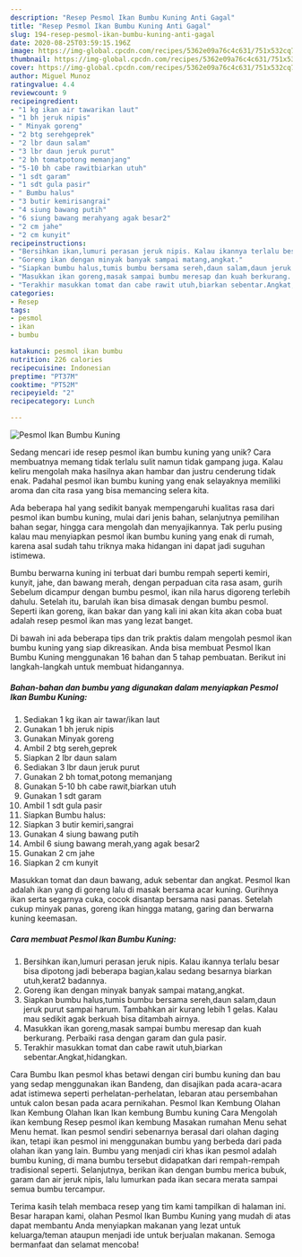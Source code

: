```yaml
---
description: "Resep Pesmol Ikan Bumbu Kuning Anti Gagal"
title: "Resep Pesmol Ikan Bumbu Kuning Anti Gagal"
slug: 194-resep-pesmol-ikan-bumbu-kuning-anti-gagal
date: 2020-08-25T03:59:15.196Z
image: https://img-global.cpcdn.com/recipes/5362e09a76c4c631/751x532cq70/pesmol-ikan-bumbu-kuning-foto-resep-utama.jpg
thumbnail: https://img-global.cpcdn.com/recipes/5362e09a76c4c631/751x532cq70/pesmol-ikan-bumbu-kuning-foto-resep-utama.jpg
cover: https://img-global.cpcdn.com/recipes/5362e09a76c4c631/751x532cq70/pesmol-ikan-bumbu-kuning-foto-resep-utama.jpg
author: Miguel Munoz
ratingvalue: 4.4
reviewcount: 9
recipeingredient:
- "1 kg ikan air tawarikan laut"
- "1 bh jeruk nipis"
- " Minyak goreng"
- "2 btg serehgeprek"
- "2 lbr daun salam"
- "3 lbr daun jeruk purut"
- "2 bh tomatpotong memanjang"
- "5-10 bh cabe rawitbiarkan utuh"
- "1 sdt garam"
- "1 sdt gula pasir"
- " Bumbu halus"
- "3 butir kemirisangrai"
- "4 siung bawang putih"
- "6 siung bawang merahyang agak besar2"
- "2 cm jahe"
- "2 cm kunyit"
recipeinstructions:
- "Bersihkan ikan,lumuri perasan jeruk nipis. Kalau ikannya terlalu besar bisa dipotong jadi beberapa bagian,kalau sedang besarnya biarkan utuh,kerat2 badannya."
- "Goreng ikan dengan minyak banyak sampai matang,angkat."
- "Siapkan bumbu halus,tumis bumbu bersama sereh,daun salam,daun jeruk purut sampai harum. Tambahkan air kurang lebih 1 gelas. Kalau mau sedikit agak berkuah bisa ditambah airnya."
- "Masukkan ikan goreng,masak sampai bumbu meresap dan kuah berkurang. Perbaiki rasa dengan garam dan gula pasir."
- "Terakhir masukkan tomat dan cabe rawit utuh,biarkan sebentar.Angkat,hidangkan."
categories:
- Resep
tags:
- pesmol
- ikan
- bumbu

katakunci: pesmol ikan bumbu 
nutrition: 226 calories
recipecuisine: Indonesian
preptime: "PT37M"
cooktime: "PT52M"
recipeyield: "2"
recipecategory: Lunch

---
```



![Pesmol Ikan Bumbu Kuning](https://img-global.cpcdn.com/recipes/5362e09a76c4c631/751x532cq70/pesmol-ikan-bumbu-kuning-foto-resep-utama.jpg)

Sedang mencari ide resep pesmol ikan bumbu kuning yang unik? Cara membuatnya memang tidak terlalu sulit namun tidak gampang juga. Kalau keliru mengolah maka hasilnya akan hambar dan justru cenderung tidak enak. Padahal pesmol ikan bumbu kuning yang enak selayaknya memiliki aroma dan cita rasa yang bisa memancing selera kita.

Ada beberapa hal yang sedikit banyak mempengaruhi kualitas rasa dari pesmol ikan bumbu kuning, mulai dari jenis bahan, selanjutnya pemilihan bahan segar, hingga cara mengolah dan menyajikannya. Tak perlu pusing kalau mau menyiapkan pesmol ikan bumbu kuning yang enak di rumah, karena asal sudah tahu triknya maka hidangan ini dapat jadi suguhan istimewa.

Bumbu berwarna kuning ini terbuat dari bumbu rempah seperti kemiri, kunyit, jahe, dan bawang merah, dengan perpaduan cita rasa asam, gurih Sebelum dicampur dengan bumbu pesmol, ikan nila harus digoreng terlebih dahulu. Setelah itu, barulah ikan bisa dimasak dengan bumbu pesmol. Seperti ikan goreng, ikan bakar dan yang kali ini akan kita akan coba buat adalah resep pesmol ikan mas yang lezat banget.


Di bawah ini ada beberapa tips dan trik praktis dalam mengolah pesmol ikan bumbu kuning yang siap dikreasikan. Anda bisa membuat Pesmol Ikan Bumbu Kuning menggunakan 16 bahan dan 5 tahap pembuatan. Berikut ini langkah-langkah untuk membuat hidangannya.

<!--inarticleads1-->

##### Bahan-bahan dan bumbu yang digunakan dalam menyiapkan Pesmol Ikan Bumbu Kuning:

1. Sediakan 1 kg ikan air tawar/ikan laut
1. Gunakan 1 bh jeruk nipis
1. Gunakan  Minyak goreng
1. Ambil 2 btg sereh,geprek
1. Siapkan 2 lbr daun salam
1. Sediakan 3 lbr daun jeruk purut
1. Gunakan 2 bh tomat,potong memanjang
1. Gunakan 5-10 bh cabe rawit,biarkan utuh
1. Gunakan 1 sdt garam
1. Ambil 1 sdt gula pasir
1. Siapkan  Bumbu halus:
1. Siapkan 3 butir kemiri,sangrai
1. Gunakan 4 siung bawang putih
1. Ambil 6 siung bawang merah,yang agak besar2
1. Gunakan 2 cm jahe
1. Siapkan 2 cm kunyit


Masukkan tomat dan daun bawang, aduk sebentar dan angkat. Pesmol Ikan adalah ikan yang di goreng lalu di masak bersama acar kuning. Gurihnya ikan serta segarnya cuka, cocok disantap bersama nasi panas. Setelah cukup minyak panas, goreng ikan hingga matang, garing dan berwarna kuning keemasan. 

<!--inarticleads2-->

##### Cara membuat Pesmol Ikan Bumbu Kuning:

1. Bersihkan ikan,lumuri perasan jeruk nipis. Kalau ikannya terlalu besar bisa dipotong jadi beberapa bagian,kalau sedang besarnya biarkan utuh,kerat2 badannya.
1. Goreng ikan dengan minyak banyak sampai matang,angkat.
1. Siapkan bumbu halus,tumis bumbu bersama sereh,daun salam,daun jeruk purut sampai harum. Tambahkan air kurang lebih 1 gelas. Kalau mau sedikit agak berkuah bisa ditambah airnya.
1. Masukkan ikan goreng,masak sampai bumbu meresap dan kuah berkurang. Perbaiki rasa dengan garam dan gula pasir.
1. Terakhir masukkan tomat dan cabe rawit utuh,biarkan sebentar.Angkat,hidangkan.


Cara Bumbu Ikan pesmol khas betawi dengan ciri bumbu kuning dan bau yang sedap menggunakan ikan Bandeng, dan disajikan pada acara-acara adat istimewa seperti perhelatan-perhelatan, lebaran atau persembahan untuk calon besan pada acara pernikahan. Pesmol Ikan Kembung Olahan Ikan Kembung Olahan Ikan Ikan kembung Bumbu kuning Cara Mengolah ikan kembung Resep pesmol ikan kembung Masakan rumahan Menu sehat Menu hemat. Ikan pesmol sendiri sebenarnya berasal dari olahan daging ikan, tetapi ikan pesmol ini menggunakan bumbu yang berbeda dari pada olahan ikan yang lain. Bumbu yang menjadi ciri khas ikan pesmol adalah bumbu kuning, di mana bumbu tersebut didapatkan dari rempah-rempah tradisional seperti. Selanjutnya, berikan ikan dengan bumbu merica bubuk, garam dan air jeruk nipis, lalu lumurkan pada ikan secara merata sampai semua bumbu tercampur. 

Terima kasih telah membaca resep yang tim kami tampilkan di halaman ini. Besar harapan kami, olahan Pesmol Ikan Bumbu Kuning yang mudah di atas dapat membantu Anda menyiapkan makanan yang lezat untuk keluarga/teman ataupun menjadi ide untuk berjualan makanan. Semoga bermanfaat dan selamat mencoba!
